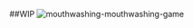 ##WIP
![mouthwashing-mouthwashing-game](https://github.com/user-attachments/assets/75f9700f-c31d-4544-a546-c4088257ff7e)
